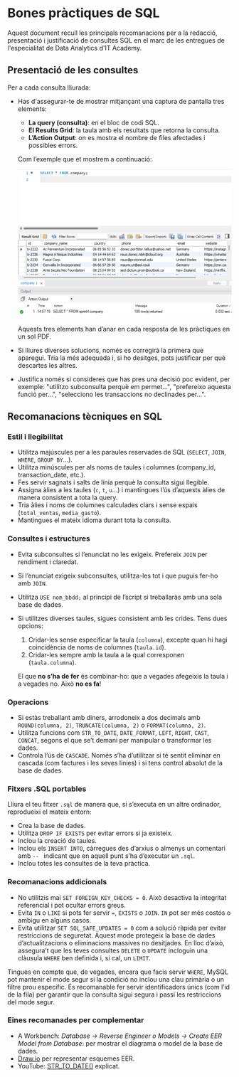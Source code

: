 # Bones pràctiques de SQL

Aquest document recull les principals recomanacions per a la redacció, presentació i justificació de consultes SQL en el marc de les entregues de l'especialitat de Data Analytics d'IT Academy.

## Presentació de les consultes

Per a cada consulta lliurada:

- Has d'assegurar-te de mostrar mitjançant una captura de pantalla tres elements:

    - **La query (consulta)**: en el bloc de codi SQL.
    - **El Results Grid**: la taula amb els resultats que retorna la consulta.
    - **L’Action Output**: on es mostra el nombre de files afectades i possibles errors.

    Com l’exemple que et mostrem a continuació:

    ![alt text](./images/screenshot-query.png)

    Aquests tres elements han d’anar en cada resposta de les pràctiques en un sol PDF. 

- Si lliures diverses solucions, només es corregirà la primera que aparegui. Tria la més adequada i, si ho desitges, pots justificar per què descartes les altres.

- Justifica només si consideres que has pres una decisió poc evident, per exemple: "utilitzo subconsulta perquè em permet...", "prefereixo aquesta funció per...", "selecciono les transaccions no declinades per...".

## Recomanacions tècniques en SQL

### Estil i llegibilitat

- Utilitza majúscules per a les paraules reservades de SQL (``SELECT``, ``JOIN``, ``WHERE``, ``GROUP BY``...).
- Utilitza minúscules per als noms de taules i columnes (company_id, transaction_date, etc.).
- Fes servir sagnats i salts de línia perquè la consulta sigui llegible.
- Assigna àlies a les taules (`c`, `t`, `u`...) i mantingues l’ús d’aquests àlies de manera consistent a tota la query.
- Tria àlies i noms de columnes calculades clars i sense espais (`total_ventas`, `media_gasto`).
- Mantingues el mateix idioma durant tota la consulta.

### Consultes i estructures

- Evita subconsultes si l’enunciat no les exigeix. Prefereix `JOIN` per rendiment i claredat.
- Si l’enunciat exigeix subconsultes, utilitza-les tot i que puguis fer-ho amb `JOIN`.
- Utilitza `USE nom_bbdd;` al principi de l’script si treballaràs amb una sola base de dades.
- Si utilitzes diverses taules, sigues consistent amb les crides. Tens dues opcions:
    1. Cridar-les sense especificar la taula (`columna`), excepte quan hi hagi coincidència de noms de columnes (`taula.id`).
    2. Cridar-les sempre amb la taula a la qual corresponen (`taula.columna`).

    El que **no s’ha de fer** és combinar-ho: que a vegades afegeixis la taula i a vegades no. Això **no es fa**!

### Operacions

- Si estàs treballant amb diners, arrodoneix a dos decimals amb `ROUND(columna, 2)`, `TRUNCATE(columna, 2)` o `FORMAT(columna, 2)`.
- Utilitza funcions com `STR_TO_DATE`, `DATE_FORMAT`, `LEFT`, `RIGHT`, `CAST`, `CONCAT`, segons el que se’t demani per manipular o transformar les dades.
- Controla l’ús de `CASCADE`. Només s’ha d’utilitzar si té sentit eliminar en cascada (com factures i les seves línies) i si tens control absolut de la base de dades.

### Fitxers .SQL portables

Lliura el teu fitxer `.sql` de manera que, si s’executa en un altre ordinador, reprodueixi el mateix entorn:

- Crea la base de dades.
- Utilitza `DROP IF EXISTS` per evitar errors si ja existeix.
- Inclou la creació de taules.
- Inclou els `INSERT INTO`, càrregues des d’arxius o almenys un comentari amb `-- ` indicant que en aquell punt s’ha d’executar un `.sql`.
- Inclou totes les consultes de la teva pràctica.

### Recomanacions addicionals

- No utilitzis mai `SET FOREIGN_KEY_CHECKS = 0`. Això desactiva la integritat referencial i pot ocultar errors greus.
- Evita `IN` o `LIKE` si pots fer servir `=`, `EXISTS` o `JOIN`. `IN` pot ser més costós o ambigu en alguns casos.
- Evita utilitzar `SET SQL_SAFE_UPDATES = 0` com a solució ràpida per evitar restriccions de seguretat. Aquest mode protegeix la base de dades d’actualitzacions o eliminacions massives no desitjades. En lloc d’això, assegura’t que les teves consultes `DELETE` o `UPDATE` incloguin una clàusula `WHERE` ben definida i, si cal, un `LIMIT`.

Tingues en compte que, de vegades, encara que facis servir `WHERE`, MySQL pot mantenir el mode segur si la condició no inclou una clau primària o un filtre prou específic. És recomanable fer servir identificadors únics (com l’id de la fila) per garantir que la consulta sigui segura i passi les restriccions del mode segur.


### Eines recomanades per complementar

- A Workbench: *Database → Reverse Engineer o Models → Create EER Model from Database*: per mostrar el diagrama o model de la base de dades.
- [Draw.io](https://app.diagrams.net/) per representar esquemes EER.
- YouTube: [STR_TO_DATE()](https://www.youtube.com/watch?v=z2_8cYcxfwg) explicat.